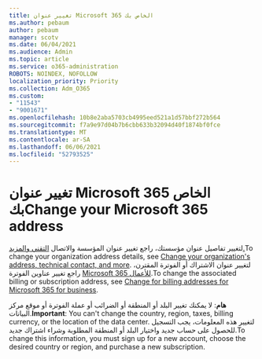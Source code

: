 ```yaml
---
title: تغيير عنوان Microsoft 365 الخاص بك
ms.author: pebaum
author: pebaum
manager: scotv
ms.date: 06/04/2021
ms.audience: Admin
ms.topic: article
ms.service: o365-administration
ROBOTS: NOINDEX, NOFOLLOW
localization_priority: Priority
ms.collection: Adm_O365
ms.custom:
- "11543"
- "9001671"
ms.openlocfilehash: 10b8e2aba5703cb4995eed521a1d57bbf272b564
ms.sourcegitcommit: f7a9e97d04b7b6cbb633b32094d40f1874bf0fce
ms.translationtype: MT
ms.contentlocale: ar-SA
ms.lasthandoff: 06/06/2021
ms.locfileid: "52793525"
---
```

# <a name="change-your-microsoft-365-address"></a><span data-ttu-id="2a4de-102">تغيير عنوان Microsoft 365 الخاص بك</span><span class="sxs-lookup"><span data-stu-id="2a4de-102">Change your Microsoft 365 address</span></span>

<span data-ttu-id="2a4de-103">لتغيير تفاصيل عنوان مؤسستك، راجع تغيير عنوان المؤسسة والاتصال [التقني والمزيد.](/microsoft-365/admin/manage/change-address-contact-and-more)</span><span class="sxs-lookup"><span data-stu-id="2a4de-103">To change your organization address details, see [Change your organization's address, technical contact, and more](/microsoft-365/admin/manage/change-address-contact-and-more).</span></span> <span data-ttu-id="2a4de-104">لتغيير عنوان الاشتراك أو الفوترة المقترن، راجع تغيير عناوين الفوترة [Microsoft 365 للأعمال](/microsoft-365/commerce/billing-and-payments/change-your-billing-addresses).</span><span class="sxs-lookup"><span data-stu-id="2a4de-104">To change the associated billing or subscription address, see [Change for billing addresses for Microsoft 365 for business](/microsoft-365/commerce/billing-and-payments/change-your-billing-addresses).</span></span> 

<span data-ttu-id="2a4de-105">**هام**: لا يمكنك تغيير البلد أو المنطقة أو الضرائب أو عملة الفوترة أو موقع مركز البيانات.</span><span class="sxs-lookup"><span data-stu-id="2a4de-105">**Important**: You can't change the country, region, taxes, billing currency, or the location of the data center.</span></span> <span data-ttu-id="2a4de-106">لتغيير هذه المعلومات، يجب التسجيل للحصول على حساب جديد واختيار البلد أو المنطقة المطلوبة وشراء اشتراك جديد.</span><span class="sxs-lookup"><span data-stu-id="2a4de-106">To change this information, you must sign up for a new account, choose the desired country or region, and purchase a new subscription.</span></span> 